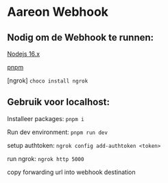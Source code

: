 # Aareon Webhook



## Nodig om de Webhook te runnen:

[Nodejs 16.x]( https://nodejs.dev/)

[pnpm](https://pnpm.io/installation)

[ngrok] `choco install ngrok`


## Gebruik voor localhost: 

Installeer packages: `pnpm i`

Run dev environment: `pnpm run dev`

setup authtoken: `ngrok config add-authtoken <token>`

run ngrok: `ngrok http 5000`

copy forwarding url into webhook destination

